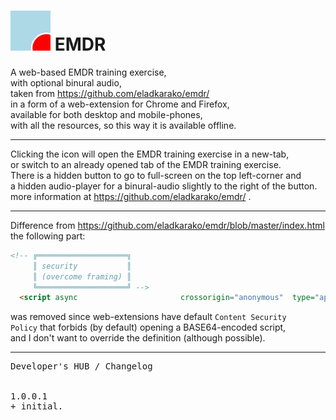 <h1><img src="resources/icon.png" height="64" width="64"/> EMDR</h1>

A web-based EMDR training exercise, <br/>
with optional binural audio, <br/>
taken from https://github.com/eladkarako/emdr/ <br/>
in a form of a web-extension for Chrome and Firefox, <br/>
available for both desktop and mobile-phones, <br/>
with all the resources, so this way it is available offline. <br/>

<hr/>

Clicking the icon will open the EMDR training exercise in a new-tab, <br/>
or switch to an already opened tab of the EMDR training exercise. <br/>
There is a hidden button to go to full-screen on the top left-corner and <br/>
a hidden audio-player for a binural-audio slightly to the right of the button. <br/>
more information at https://github.com/eladkarako/emdr/ .

<hr/>

Difference from https://github.com/eladkarako/emdr/blob/master/index.html <br/>
the following part: 

```html
<!-- ╔════════════════════╗
     ║ security           ║
     ║ (overcome framing) ║
     ╚════════════════════╝ -->
  <script async                       crossorigin="anonymous"  type="application/javascript"  charset="UTF-8"  src="data:application/javascript;charset=UTF-8;base64,LypQcmV2ZW50LUlGcmFtZS1IaWphY2tfKFBlcm1pc3NpdmUpLl9EZXZlbG9wZWRfQnlfRWxhZF9LYXJha29fSnVseV8yMDE4Ki9pZih0b3AubG9jYXRpb24uaG9zdG5hbWUhPT1zZWxmLmxvY2F0aW9uLmhvc3RuYW1lKXRvcC5sb2NhdGlvbi5hc3NpZ24oc2VsZi5sb2NhdGlvbi5ocmVmKTs="></script> <!-- prevent other websites loading this page in an IFRAME. -->
```

was removed since web-extensions have default <code>Content Security Policy</code> that forbids (by default) opening a BASE64-encoded script, <br/>
and I don't want to override the definition (although possible).

<hr/>

<pre>
Developer's HUB / Changelog


1.0.0.1
+ initial.
</pre>

<!-- <a href="https://paypal.me/e1adkarak0"><img src="https://www.paypalobjects.com/webstatic/mktg/Logo/pp-logo-100px.png" alt="PayPal Donation"></a> -->